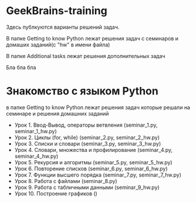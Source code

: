 # GeekBrains-training
Здесь публкуются варианты решений задач.

В папке Getting to know Python лежат решения задач с семинаров и домаших заданий(с "hw" в имени файла)

В папке Additional tasks лежат решения дополнительных задач

Бла бла бла

# Знакомство с языком Python
в папке Getting to know Python лежат решения задач которые решали на семинаре и решения домашних заданий
* Урок 1. Ввод-Вывод, операторы ветвления (seminar_1.py, seminar_1_hw.py)
* Урок 2. Циклы (for, while) (seminar_2.py, seminar_2_hw.py)
* Урок 3. Списки и словари (seminar_3.py, seminar_3_hw.py)
* Урок 4. Словари, множества и профилирование (seminar_4.py, seminar_4_hw.py)
* Урок 5. Рекурсия и алгоритмы (seminar_5.py, seminar_5_hw.py)
* Урок 6. Повторение списков (seminar_6.py, seminar_6_hw.py)
* Урок 7. Функции высшего порядка (seminar_7.py, seminar_7_hw.py)
* Урок 8. Работа с файлами (seminar_8.py)
* Урок 9. Работа с табличными данными (seminar_9_hw.py)
* Урок 10. Построение графиков ()
